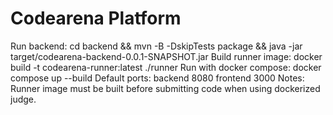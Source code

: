 # Codearena Platform
Run backend: cd backend && mvn -B -DskipTests package && java -jar target/codearena-backend-0.0.1-SNAPSHOT.jar
Build runner image: docker build -t codearena-runner:latest ./runner
Run with docker compose: docker compose up --build
Default ports: backend 8080 frontend 3000
Notes: Runner image must be built before submitting code when using dockerized judge.